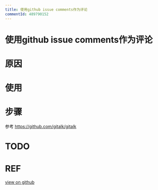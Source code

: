 ```yaml
---
title: 使用github issue comments作为评论
commentId: 489790152
---
```

# 使用github issue comments作为评论

# 原因
# 使用
# 步骤
参考 https://github.com/gitalk/gitalk
# TODO
# REF

    
[view on github](https://github.com/lotosbin/lotosbin.github.io/issues/16)
    